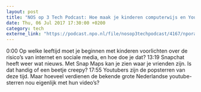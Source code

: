 ```yaml
---
layout: post
title: "NOS op 3 Tech Podcast: Hoe maak je kinderen computerwijs en Youtube-money"
date: Thu, 06 Jul 2017 17:30:00 +0200
category: tech
externe_link: "https://podcast.npo.nl/file/nosop3techpodcast/4167/nporadio1_nosop3techpodcast_20170706_nos-op-3-tech-podcast-hoe-maak-je-kinderen-computerwijs-en-youtube-money.mp3"
---
```


0:00 Op welke leeftijd moet je beginnen met kinderen voorlichten over de risico’s van internet en sociale media, en  hoe doe je dat?
13:19 Snapchat heeft weer wat nieuws. Met Snap Maps kan je zien waar je vrienden zijn. Is dat handig of een beetje creepy?
17:55 Youtubers zijn de popsterren van deze tijd. Maar hoeveel verdienen de bekende grote Nederlandse youtube-sterren nou eigenlijk met hun video’s?<img src="http://feeds.feedburner.com/~r/nosop3-tech-podcast/~4/OkbuLFOGAuQ" height="1" width="1" alt=""/>
